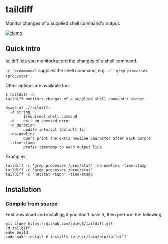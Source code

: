 # taildiff

Monitor changes of a supplied shell command's output.

[![demo](https://asciinema.org/a/304828.svg)](https://asciinema.org/a/304828?autoplay=1)

## Quick intro

taildiff lets you monitor/record the changes of a shell command.

`-c '<command>'` supplies the shell command, e.g. `-c 'grep processes /proc/stat'`.

Other options are available too:

```
$ taildiff -h
taildiff monitors changes of a supplied shell command's stdout.

Usage of ./taildiff:
  -c string
    	[required] shell command
  -e	exit on command error
  -n duration
    	update interval (default 1s)
  -no-newline
    	don't print the extra newline character after each output
  -time-stamp
    	prefix timstamp to each output line
```

Examples:

```
taildiff -c 'grep processes /proc/stat' -no-newline -time-stamp
taildiff -c 'grep processes /proc/stat'
taildiff -c 'netstat -tupn' -time-stamp
```

## Installation

### Compile from source

First download and install [go](https://golang.org/doc/install) if you don't have it, then perform the following.

```
git clone https://github.com/sding3/taildiff.git
cd taildiff
make build
sudo make install # installs to /usr/loca/bin/taildiff
```
